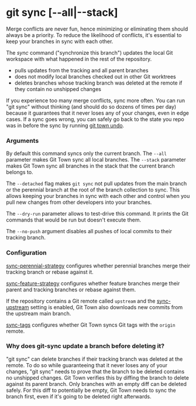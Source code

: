 # git sync [--all|--stack]

Merge conflicts are never fun, hence minimizing or eliminating them should
always be a priority. To reduce the likelihood of conflicts, it's essential to
keep your branches in sync with each other.

The _sync_ command ("synchronize this branch") updates the local Git workspace
with what happened in the rest of the repository.

- pulls updates from the tracking and all parent branches
- does not modify local branches checked out in other Git worktrees
- deletes branches whose tracking branch was deleted at the remote if they
  contain no unshipped changes

If you experience too many merge conflicts, sync more often. You can run "git
sync" without thinking (and should do so dozens of times per day) because it
guarantees that it never loses any of your changes, even in edge cases. If a
sync goes wrong, you can safely go back to the state you repo was in before the
sync by running [git town undo](undo.md).

### Arguments

By default this command syncs only the current branch. The `--all` parameter
makes Git Town sync all local branches. The `--stack` parameter makes Git Town
sync all branches in the stack that the current branch belongs to.

The `--detached` flag makes `git sync` not pull updates from the main branch or
the perennial branch at the root of the branch collection to sync. This allows
keeping your branches in sync with each other and control when you pull new
changes from other developers into your branches.

The `--dry-run` parameter allows to test-drive this command. It prints the Git
commands that would be run but doesn't execute them.

The `--no-push` argument disables all pushes of local commits to their tracking
branch.

### Configuration

[sync-perennial-strategy](../preferences/sync-perennial-strategy.md) configures
whether perennial branches merge their tracking branch or rebase against it.

[sync-feature-strategy](../preferences/sync-feature-strategy.md) configures
whether feature branches merge their parent and tracking branches or rebase
against them.

If the repository contains a Git remote called `upstream` and the
[sync-upstream](../preferences/sync-upstream.md) setting is enabled, Git Town
also downloads new commits from the upstream main branch.

[sync-tags](../preferences/sync-tags.md) configures whether Git Town syncs Git
tags with the `origin` remote.

### Why does git-sync update a branch before deleting it?

"git sync" can delete branches if their tracking branch was deleted at the
remote. To do so while guaranteeing that it never loses any of your changes,
"git sync" needs to prove that the branch to be deleted contains no unshipped
changes. Git Town verifies this by diffing the branch to delete against its
parent branch. Only branches with an empty diff can be deleted safely. For this
diff to potentially be empty, Git Town needs to sync the branch first, even if
it's going to be deleted right afterwards.
